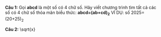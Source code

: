 **Câu 1:** Gọi **abcd** là một số có 4 chữ số. Hãy viết chương trình tìm tất cả các số có 4 chữ số thỏa mãn biểu thức: **abcd=(ab+cd)<sub>2</sub>**
VÍ DỤ: số 2025=(20+25)<sub>2</sub>

**Câu 2:** \sqrt{x}

